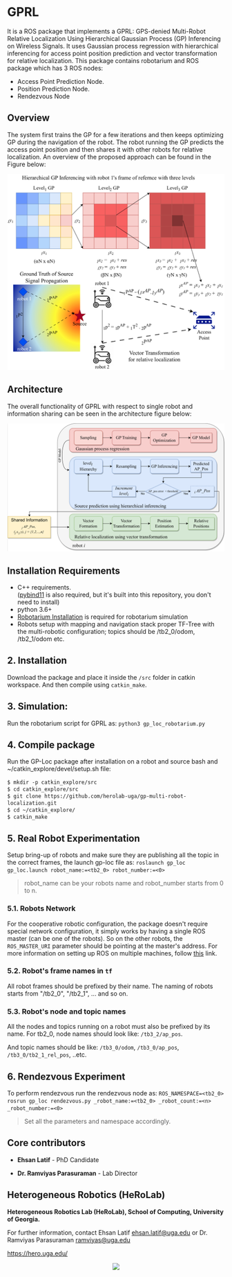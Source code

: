 # GPRL
It is a ROS package that implements a GPRL: GPS-denied Multi-Robot Relative Localization Using Hierarchical Gaussian Process (GP) Inferencing on Wireless Signals. It uses Gaussian process regression with hierarchical inferencing for access point position prediction and vector transformation for relative localization. This package contains robotarium and ROS package which has 3 ROS nodes:

  - Access Point Prediction Node.
  - Position Prediction Node.
  - Rendezvous Node
 
## Overview
The system first trains the GP for a few iterations and then keeps optimizing GP during the navigation of the robot. The robot running the GP predicts the access point position and then shares it with other robots for relative localization. An overview of the proposed approach can be found in the Figure below:

![Overview](/images/gp_loc_overview.png)
## Architecture
The overall functionality of GPRL with respect to single robot and information sharing can be seen in the architecture figure below:

![Overview](/images/gp_loc_architecture.png)

## Installation Requirements
* C++ requirements.   
([pybind11](https://github.com/pybind/pybind11) is also required, but it's built into this repository, you don't need to install)
* python 3.6+
* [Robotarium Installation](https://pypi.org/project/robotarium-python-simulator/) is required for robotarium simulation
* Robots setup with mapping and navigation stack proper TF-Tree with the multi-robotic configuration; topics should be /tb2_0/odom, /tb2_1/odom etc.


## 2. Installation
Download the package and place it inside the ```/src``` folder in catkin workspace. And then compile using ```catkin_make```.

## 3. Simulation:
Run the robotarium script for GPRL as:
``` python3 gp_loc_robotarium.py ```

## 4. Compile package
Run the GP-Loc package after installation on a robot and source bash and ~/catkin_explore/devel/setup.sh file:
```
$ mkdir -p catkin_explore/src
$ cd catkin_explore/src
$ git clone https://github.com/herolab-uga/gp-multi-robot-localization.git
$ cd ~/catkin_explore/
$ catkin_make
```

## 5. Real Robot Experimentation
Setup bring-up of robots and make sure they are publishing all the topic in the correct frames, the launch gp-loc file as:
``` roslaunch gp_loc gp_loc.launch robot_name:=<tb2_0> robot_number:=<0>  ```
> robot_name can be your robots name and robot_number starts from 0 to n.

### 5.1. Robots Network
For the cooperative robotic configuration, the package doesn't require special network configuration, it simply works by having a single ROS master (can be one of the robots). So on the other robots, the ```ROS_MASTER_URI``` parameter should be pointing at the master's address. 
For more information on setting up ROS on multiple machines, follow [this](http://wiki.ros.org/ROS/NetworkSetup) link.

### 5.2. Robot's frame names in ```tf```
All robot frames should be prefixed by their name. The naming of robots starts from "/tb2_0", "/tb2_1", ... and so on.

### 5.3. Robot's node and topic names
All the nodes and topics running on a robot must also be prefixed by its name. For tb2_0, node names should look like:  ```/tb3_2/ap_pos```.

And topic names should be like: ```/tb3_0/odom```,  ```/tb3_0/ap_pos```,  ```/tb3_0/tb2_1_rel_pos```, ..etc.

## 6. Rendezvous Experiment
To perform rendezvous run the rendezvous node as:
``` ROS_NAMESPACE=<tb2_0> rosrun gp_loc rendezvous.py _robot_name:=<tb2_0> _robot_count:=<n> _robot_number:=<0> ```
> Set all the parameters and namespace accordingly.


## Core contributors

* **Ehsan Latif** - PhD Candidate

* **Dr. Ramviyas Parasuraman** - Lab Director


## Heterogeneous Robotics (HeRoLab)

**Heterogeneous Robotics Lab (HeRoLab), School of Computing, University of Georgia.** 

For further information, contact Ehsan Latif ehsan.latif@uga.edu or Dr. Ramviyas Parasuraman ramviyas@uga.edu

https://hero.uga.edu/

<p align="center">
<img src="http://hero.uga.edu/wp-content/uploads/2021/04/herolab_newlogo_whitebg.png" width="300">
</p>
